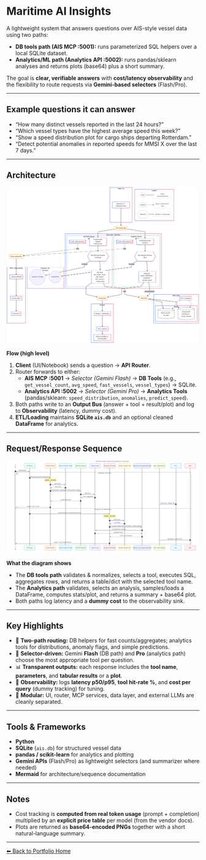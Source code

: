 # Maritime AI Insights

A lightweight system that answers questions over AIS-style vessel data using two paths:

- **DB tools path (AIS MCP :5001):** runs parameterized SQL helpers over a local SQLite dataset.
- **Analytics/ML path (Analytics API :5002):** runs pandas/sklearn analyses and returns plots (base64) plus a short summary.

The goal is **clear, verifiable answers** with **cost/latency observability** and the flexibility to route requests via **Gemini-based selectors** (Flash/Pro).

---

## Example questions it can answer

- “How many distinct vessels reported in the last 24 hours?”
- “Which vessel types have the highest average speed this week?”
- “Show a speed distribution plot for cargo ships departing Rotterdam.”
- “Detect potential anomalies in reported speeds for MMSI X over the last 7 days.”

---

## Architecture

![Maritime Architecture](images/maritime_architecture_2.png)


**Flow (high level)**

1. **Client** (UI/Notebook) sends a question → **API Router**.
2. Router forwards to either:
   - **AIS MCP :5001** → *Selector (Gemini Flash)* → **DB Tools** (e.g., `get_vessel_count`, `avg_speed`, `fast_vessels`, `vessel_types`) → SQLite.
   - **Analytics API :5002** → *Selector (Gemini Pro)* → **Analytics Tools** (pandas/sklearn: `speed_distribution`, `anomalies`, `predict_speed`).
3. Both paths write to an **Output Bus** (answer + tool + result/plot) and log to **Observability** (latency, dummy cost).
4. **ETL/Loading** maintains **SQLite `ais.db`** and an optional cleaned **DataFrame** for analytics.

---

## Request/Response Sequence

![Maritime Sequence](images/maritime_sequence.png)

**What the diagram shows**

- The **DB tools path** validates & normalizes, selects a tool, executes SQL, aggregates rows, and returns a table/dict with the selected tool name.
- The **Analytics path** validates, selects an analysis, samples/loads a DataFrame, computes stats/plot, and returns a summary + base64 plot.
- Both paths log latency and a **dummy cost** to the observability sink.

---

## Key Highlights

- 🔎 **Two-path routing:** DB helpers for fast counts/aggregates; analytics tools for distributions, anomaly flags, and simple predictions.
- 🤖 **Selector-driven:** Gemini **Flash** (DB path) and **Pro** (analytics path) choose the most appropriate tool per question.
- 📊 **Transparent outputs:** each response includes the **tool name**, **parameters**, and **tabular results** or a **plot**.
- 🧭 **Observability:** logs **latency p50/p95**, **tool hit-rate %**, and **cost per query** (dummy tracking) for tuning.
- 🧩 **Modular:** UI, router, MCP services, data layer, and external LLMs are cleanly separated.

---

## Tools & Frameworks

- **Python**
- **SQLite** (`ais.db`) for structured vessel data
- **pandas / scikit-learn** for analytics and plotting
- **Gemini APIs** (Flash/Pro) as lightweight selectors (and summarizer where needed)
- **Mermaid** for architecture/sequence documentation

---

## Notes

- Cost tracking is **computed from real token usage** (prompt + completion) multiplied by an **explicit price table** per model (from the vendor docs).  
- Plots are returned as **base64-encoded PNGs** together with a short natural-language summary.


---

[⬅ Back to Portfolio Home](README.md)
